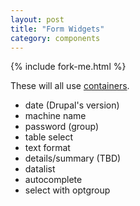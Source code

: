 ```yaml
---
layout: post
title: "Form Widgets"
category: components
---
```


{% include fork-me.html %}

These will all use <a href="{{ site.baseurl }}/structure/container">containers</a>.

- date (Drupal's version)
- machine name
- password (group)
- table select
- text format
- details/summary (TBD)
- datalist
- autocomplete
- select with optgroup
